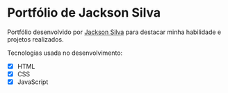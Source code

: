 # Portfólio de Jackson Silva

Portfólio desenvolvido por [Jackson Silva](https://www.linkedin.com/in/jackson-silva-50641b184/) para destacar minha habilidade e projetos realizados.

Tecnologias usada no desenvolvimento:

- [X] HTML
- [X] CSS
- [X] JavaScript
